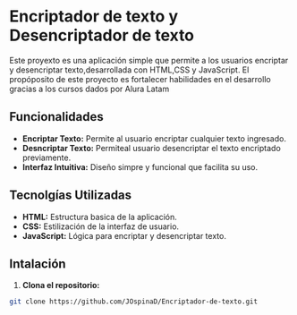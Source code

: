 # Encriptador de texto y Desencriptador de texto
Este proyexto es una aplicación simple que permite a los usuarios encriptar y desencriptar texto,desarrollada con HTML,CSS y JavaScript. El propóposito de este proyecto es fortalecer habilidades en el desarrollo gracias a los cursos dados por Alura Latam 
## Funcionalidades
- **Encriptar Texto:** Permite al usuario encriptar cualquier texto ingresado.
- **Desncriptar Texto:** Permiteal usuario desencriptar el texto encriptado previamente.
- **Interfaz Intuitiva:** Diseño simpre y funcional que facilita su uso.
## Tecnolgías Utilizadas
- **HTML:** Estructura basica de la aplicación.
- **CSS:** Estilización de la interfaz de usuario.
- **JavaScript:** Lógica para encriptar y desencriptar texto.
## Intalación
1. **Clona el repositorio:**
 ```bash
git clone https://github.com/JOspinaD/Encriptador-de-texto.git
